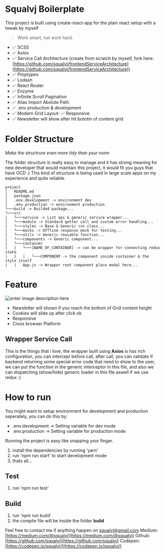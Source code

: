 # Squalvj Boilerplate
This project is built using create-react-app for the plain react setup with a tweak by myself

> Work smart, not work hard.

 - ✅ SCSS
 - ✅ Axios
 - ✅ Service Call Architecture (create from scratch by myself, fork here: [https://github.com/squalvj/frontendServiceArchitecture](https://github.com/squalvj/frontendServiceArchitecture))
 - ✅ Proptypes
 - ✅ Lodash
 - ✅ React Router
 - ✅ Enzyme
 - ✅ Infinite Scroll Pagination
 - ✅ Alias Import Abolute Path
 - ✅ .env production & development
 - ✅ Modern Grid Layout- ✅ Responsive
 - ✅ Newsletter will show after hit bototm of content grid

# Folder Structure
*Make the structrure even more tidy than your room*

The folder structure is really easy to manage and it has strong meaning for new developer that would maintain this project, it would fit you guys that have OCD :)
This kind of structure is being used in large scale apps on my experience and quite reliable.
```
project
│   README.md
│   package.json
│   .env.development -> environment dev
│   .env.production -> environment production
└───build -> Builded package...
└───src
|	└───service -> List api & generic service wrapper...
|	└───module -> Standard getter call and custom error handling...
|	└───styles -> Base & Generic css class...
|	└───mocks -> Offline response mock for testing...
|	└───utils -> Generic reusable function...
|	└───components -> Generic component...
|	└───container
|	|	└───[NAME_OF_CONTAINER] -> can be wrapper for connecting redux state
|	|	|	└───COMPONENT -> the component inside container & the style itself
|	|	App.js -> Wrapper root component place modal here...
```
# Feature
![enter image description here](https://i.kym-cdn.com/photos/images/newsfeed/001/206/382/b7a.gif)
- Newsletter will shown if you reach the bottom of Grid content height
- Cookies will slide up after click ok
- Responsive
- Cross browser Platform

## Wrapper Service Call
This is the things that i love, the wrapper built using **Axios** is has rich configuration, you can intercept before call, after call, you can validate if backend returning some special error code that need to show to the user, we can put the function in the generic interceptor in this file, and also we can dispatching (show/hide) generic loader in this file aswell if we use redux :)

# How to run
You might want to setup environment for development and production seperately, you can do this by:
- .env.development -> Setting variable for dev mode
- .env.production -> Setting variable for production mode

Running the project is easy like snapping your finger.

 1. install the dependencies by running 'yarn'
 2. run 'npm run start' to start development mode
 3. thats all...

## Test

 1. run 'npm run test'

## Build

 1. run 'npm run build'
 2. the compile file will be inside the folder **build**


Feel free to contact me if anything happen on squalvj@gmail.com
Medium: [https://medium.com/@squalvj](https://medium.com/@squalvj)
Github: [https://github.com/squalvj](https://github.com/squalvj)
Codepen: [https://codepen.io/squalvj/](https://codepen.io/squalvj/)